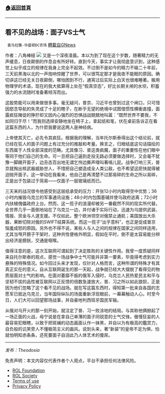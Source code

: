 ###  [:house:返回首頁](https://github.com/ourhimalayas/txt)
---


## 看不见的战场：面子VS士气
` 喜马拉雅-华盛顿DC农场` [轉載自GNews](https://gnews.org/zh-hans/2082735/)

作者：八角棒槌
![](https://assets.gnews.org/wp-content/uploads/2022/02/CFC53D87-9AA8-481D-890D-82771BE2E3A0.jpeg)
又是一个深夜凌晨。本以为到了现在这个岁数，随著精力的无声缓息，日夜颠倒的作息会有所好转。直到今天，事实才让我彻底意识到，这种感觉上似乎成立的规律在我身上完全不起效。不过倒不是如今的精力不输二十年前，三天前黑海以北的一声炮响惊醒了世界，可以很笃定那才是我夜不能眠的原因。确切讲这已经无关日夜颠倒，哪怕困到不行，通宵过后实际上白天也很难睡著。搬用物理学的术语，现在的我大抵算得上处在“假真空态”，好比长期关闸的水坝，积蓄强力的水流随时准备著倾泻而出。

这股势能可以用来做很多事。毫无疑问，普京、习近平也曾到过这个闸口，只可惜因慾念导航的失灵成了十足的瞎子，在断乎无望的绝境中试图借惯性横衝直撞，面露疯狂赌徒的狰狞却又因内心强烈的恐惧战战兢兢地叫嚣：“既然世界不要我，不如同归于尽！”而我则选择安静地坐在椅子上，拿起纸和笔，伏在桌前告诉正在看这篇东西的人，为什麽我要说这两人是神经病。

上帝使其灭亡，必先令其疯狂。根据我的理解，当年托尔斯泰得出这个结论前，就已经在狂人的面子问题上有过充分的推敲和考量。换言之，归根结底这句话描绘的东西属于人性全部深度的范畴。尤其像习、普这类疯魔，面子的重要性在他们眼中等同于他们自己的生命。可一旦把自己逼到走投无路必须要做选择时，又会毫不犹豫一脚踢开面子，边丑态百出地无谓乞怜边撕声嚎叫著嗝儿屁。战争打响三天，普京就掏出核武器威胁世人，不惜把自己塑造成全人类公敌，也不希望这麽快就得被迫抛开面子。这一举动在我看来，他自己是再清楚不过那易碎的生命之所以易碎，正是出于包装过于简易——仅面子一层玻璃纸而已。

三天来的战况很令他感受到这层纸承受的压力：开张12小时内取得空中优势；36小时内摧毁乌克兰的军事通讯设施；48小时内包围基辅并使乌政府逃离；72小时内扶植傀儡政府上台。然而，这一揽子的浪漫却被另一番截然不同的现实所代替。全世界几乎一面倒地站在了乌克兰一边，并付诸于实际行动，迅速为乌提供武装、情报、资金与人道支援。不仅如此，整个欧洲领空对俄禁止通航；美国放出大杀器，果断切除对俄的SWIFT结算系统。而这一揽子“出乎意料”，也正是促成普京恼羞成怒的原因。另外也不得不说，某些人与人之间的规律在国家之间同样适用，尤其当甩开膀子干架时，这种共性便格外明显，假如在平时，倒不是太容易能分辨出经济是膀胱，交通是咽喉。

值得注意的是，这次互联网可谓起到了决定胜败的关键性作用。我曾一度质疑同样来自托尔斯泰的观点，感觉一场战争中士气可能并非第一要素，毕竟得考虑到实力悬殊的特殊情况。如今回过头来才发现，仅针对人格而言，这种所谓的特殊才有其真正实在的意义。自从互联网诞生的那一天起，战争就已经大大摆脱了看得见的物质层面对士气的影响。在面对萎靡不振的俄军入侵时，乌克兰人民热爱民主和平与坚韧不拔的品性被互联网以正反馈的倍数急速放大，普、习之所以如此狼狈，正是因为他们忽略了这个看不见的战场。就在写这篇东西时，得知第一批来自各国的志愿军已抵达乌克兰，当年国际纵队的场面重新浮现眼前，一幕幕触动人心。时至今日，人们大可以回望那场战事，并自豪地判西班牙国民军输。

从俄对乌开火的那一刻开始，就注定了普、习一败涂地的结局。与其称他俩掀起了一场正面的火战，毋宁说是在拿自己单薄的面子同锐意的士气交锋。傲慢狂妄的人最容易犯眼瞎，以致于把斑斓的动态画面认作一抹黑，并自以为有极高的鑑赏力，自负般的讥笑旁人不懂极简主义的画风。说到头来，著“新装”的皇帝不足为惧，怕就怕明知赤条条，还死要面子自诩此乃人体艺术的傻屌。

* * *

*发布：Theodosia*

 

免责声明：本文内容仅代表作者个人观点，平台不承担任何法律风险。

- [ROL Foundation](https://rolfoundation.org/)
- [ROL Society](https://rolsociety.org/)
- [Terms of use](https://gnews.org/terms-of-use-3/)
- [Privacy Policy](https://gnews.org/privacy-policy/)
